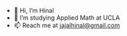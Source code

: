 - 👋 Hi, I’m Hinal
- 👀 I’m studying Applied Math at UCLA
- 📫 Reach me at jajalhinal@gmail.com

<!---
hinalsj/hinalsj is a ✨ special ✨ repository because its `README.md` (this file) appears on your GitHub profile.
You can click the Preview link to take a look at your changes.
--->
